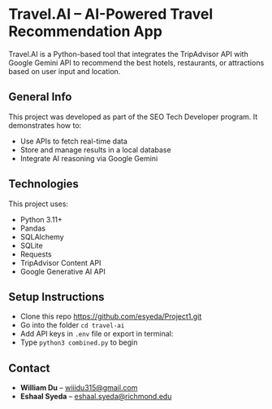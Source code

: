 #  Travel.AI – AI-Powered Travel Recommendation App

Travel.AI is a Python-based tool that integrates the TripAdvisor API with Google Gemini API to 
recommend the best hotels, restaurants, or attractions based on user input and location.

## General Info

This project was developed as part of the SEO Tech Developer program. It demonstrates how to:

- Use APIs to fetch real-time data
- Store and manage results in a local database
- Integrate AI reasoning via Google Gemini

##  Technologies

This project uses:

- Python 3.11+
- Pandas
- SQLAlchemy
- SQLite
- Requests
- TripAdvisor Content API
- Google Generative AI API

## Setup Instructions

- Clone this repo https://github.com/esyeda/Project1.git
- Go into the folder `cd travel-ai`
- Add API keys in `.env` file or export in terminal:  
- Type `python3 combined.py` to begin


## Contact

- **William Du** – [wiiidu315@gmail.com](mailto:wiiidu315@gmail.com)
- **Eshaal Syeda** – [eshaal.syeda@richmond.edu](mailto:eshaal.syeda@richmond.edu)
